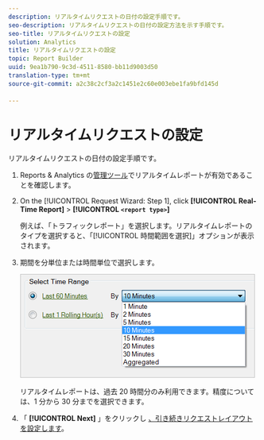 ```yaml
---
description: リアルタイムリクエストの日付の設定手順です。
seo-description: リアルタイムリクエストの日付の設定方法を示す手順です。
seo-title: リアルタイムリクエストの設定
solution: Analytics
title: リアルタイムリクエストの設定
topic: Report Builder
uuid: 9ea1b790-9c3d-4511-8580-bb11d9003d50
translation-type: tm+mt
source-git-commit: a2c38c2cf3a2c1451e2c60e003ebe1fa9bfd145d

---
```



# リアルタイムリクエストの設定

リアルタイムリクエストの日付の設定手順です。

1. Reports &amp; Analytics の[管理ツール](https://marketing.adobe.com/resources/help/en_US/reference/real_time_admin.html)でリアルタイムレポートが有効であることを確認します。
1. On the [!UICONTROL Request Wizard: Step 1], click **[!UICONTROL Real-Time Report]** &gt; **[!UICONTROL `<report type>`]**

   例えば、「トラフィックレポート」を選択します。リアルタイムレポートのタイプを選択すると、「[!UICONTROL 時間範囲を選択]」オプションが表示されます。

1. 期間を分単位または時間単位で選択します。

   ![手順の結果](assets/real_time_select_date.png)

   リアルタイムレポートは、過去 20 時間分のみ利用できます。精度については、1 分から 30 分までを選択できます。
1. 「 **[!UICONTROL Next]** 」をクリックし [、引き続きリクエストレイアウトを設定します](../../../../analyze/report-builder/layout/layout.md#concept_D66E1C2217E24E1F837AC064C61919DB)。
